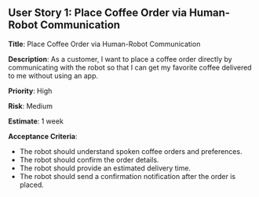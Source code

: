 ## User Story 1: Place Coffee Order via Human-Robot Communication

**Title**: Place Coffee Order via Human-Robot Communication

**Description**: As a customer, I want to place a coffee order directly by communicating with the robot so that I can get my favorite coffee delivered to me without using an app.

**Priority**: High

**Risk**: Medium

**Estimate**: 1 week

**Acceptance Criteria**:
- The robot should understand spoken coffee orders and preferences.
- The robot should confirm the order details.
- The robot should provide an estimated delivery time.
- The robot should send a confirmation notification after the order is placed.
